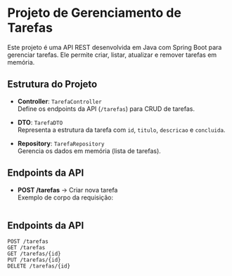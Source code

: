 # Projeto de Gerenciamento de Tarefas

Este projeto é uma API REST desenvolvida em Java com Spring Boot para gerenciar tarefas. Ele permite criar, listar, atualizar e remover tarefas em memória.

## Estrutura do Projeto

- **Controller**: `TarefaController`  
  Define os endpoints da API (`/tarefas`) para CRUD de tarefas.

- **DTO**: `TarefaDTO`  
  Representa a estrutura da tarefa com `id`, `titulo`, `descricao` e `concluida`.

- **Repository**: `TarefaRepository`  
  Gerencia os dados em memória (lista de tarefas).

## Endpoints da API

- **POST /tarefas** → Criar nova tarefa  
  Exemplo de corpo da requisição:
  ```json
## Endpoints da API

```http
POST /tarefas
GET /tarefas
GET /tarefas/{id}
PUT /tarefas/{id}
DELETE /tarefas/{id}
